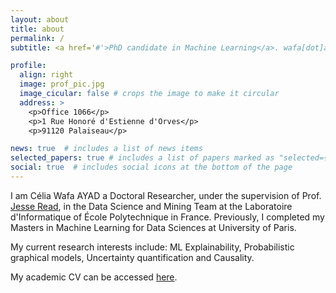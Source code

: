 ```yaml
---
layout: about
title: about
permalink: /
subtitle: <a href='#'>PhD candidate in Machine Learning</a>. wafa[dot]ayad[at]polytechnique[dot]edu

profile:
  align: right
  image: prof_pic.jpg
  image_cicular: false # crops the image to make it circular
  address: >
    <p>Office 1066</p>
    <p>1 Rue Honoré d'Estienne d'Orves</p>
    <p>91120 Palaiseau</p>

news: true  # includes a list of news items
selected_papers: true # includes a list of papers marked as "selected={true}"
social: true  # includes social icons at the bottom of the page
---
```


I am Célia Wafa AYAD a Doctoral Researcher, under the supervision of Prof. <a href='https://jmread.github.io'>Jesse Read</a>, in the Data Science and Mining Team at the Laboratoire d'Informatique of École Polytechnique in France. Previously, 
I completed my Masters in Machine Learning for Data Sciences at University of Paris.

My current research interests include: ML Explainability, Probabilistic graphical models, Uncertainty quantification and Causality.

My academic CV can be accessed <a href='#'>here</a>.

